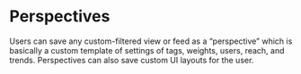 # Perspectives

Users can save any custom-filtered view or feed as a “perspective” which is basically a custom template of settings of tags, weights, users, reach, and trends. Perspectives can also save custom UI layouts for the user.